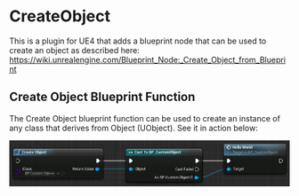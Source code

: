 # CreateObject

This is a plugin for UE4 that adds a blueprint node that can be used to create an object as described here: https://wiki.unrealengine.com/Blueprint_Node:_Create_Object_from_Blueprint

## Create Object Blueprint Function

The Create Object blueprint function can be used to create an instance of any class that derives from Object (UObject). See it in action below:

![SCREENSHOT](SCREENSHOT.jpg)
